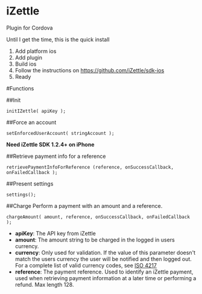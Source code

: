 # iZettle
Plugin for Cordova


Until I get the time, this is the quick install

1. Add platform ios
2. Add plugin
3. Build ios
4. Follow the instructions on https://github.com/iZettle/sdk-ios
5. Ready

#Functions

##Init

	initIZettle( apiKey );

##Force an account

	setEnforcedUserAccount( stringAccount );

**Need iZettle SDK 1.2.4+ on iPhone**

##Retrieve payment info for a reference

	retrievePaymentInfoForReference (reference, onSuccessCallback, onFailedCallback );

##Present settings

	settings();

##Charge
Perform a payment with an amount and a reference.
	
	chargeAmount( amount, reference, onSuccessCallback, onFailedCallback );

- **apiKey**: The API key from iZettle
- **amount**: The amount string to be charged in the logged in users currency.
- **currency**: Only used for validation. If the value of this parameter doesn't match the users currency the user will be notified and then logged out. For a complete list of valid currency codes, see [ISO 4217](http://www.xe.com/iso4217.php)
- **reference**: The payment reference. Used to identify an iZettle payment, used when retrieving payment information at a later time or performing a refund. Max length 128.
